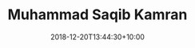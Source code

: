 ---
title: 'Muhammad Saqib Kamran'
date: 2018-12-20T13:44:30+10:00
draft: false
image: 'images/team/joseph-gonzalez-399972-unsplash.jpg'
jobtitle: 'Python Developer'
weight: 3
---